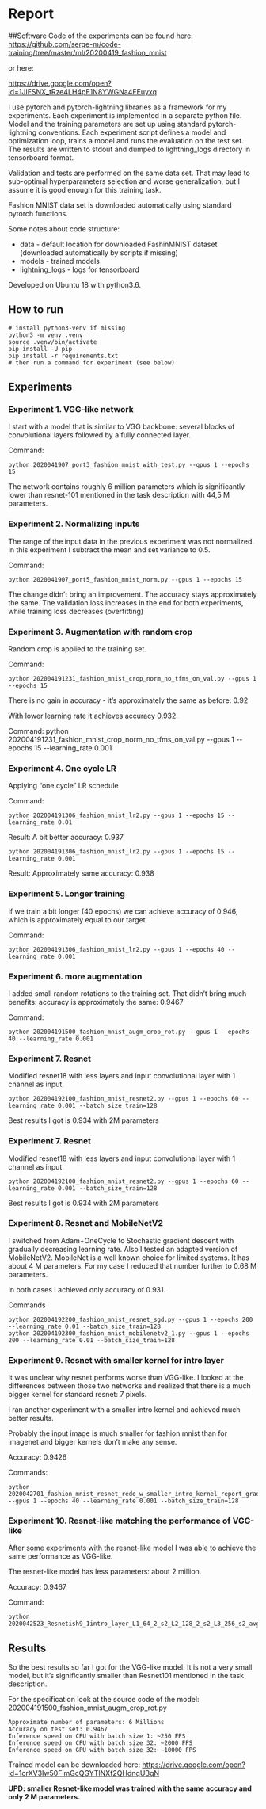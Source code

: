 # Report

##Software
Code of the experiments can be found here: 
https://github.com/serge-m/code-training/tree/master/ml/20200419_fashion_mnist

or here: 

https://drive.google.com/open?id=1JIFSNX_tRze4LH4pF1N8YWGNa4FEuyxq 

I use pytorch and pytorch-lightning libraries as a framework for my experiments.
Each experiment is implemented in a separate python file. Model and the training parameters are set up using standard pytorch-lightning conventions. Each experiment script defines a model and optimization loop, trains a model and runs the evaluation on the test set. The results are written to stdout and dumped to lightning_logs directory in tensorboard format.

Validation and tests are performed on the same data set. That may lead to sub-optimal hyperparameters selection and worse generalization, but I assume it is good enough for this training task.

Fashion MNIST data set is downloaded automatically using standard pytorch functions.


Some notes about code structure:
- data - default location for downloaded FashinMNIST dataset (downloaded automatically by scripts if missing)
- models - trained models
- lightning_logs - logs for tensorboard

Developed on Ubuntu 18 with python3.6.

## How to run

    # install python3-venv if missing
    python3 -m venv .venv
    source .venv/bin/activate
    pip install -U pip
    pip install -r requirements.txt
    # then run a command for experiment (see below)


## Experiments
### Experiment 1. VGG-like network
I start with a model that is similar to VGG backbone: several blocks of convolutional layers followed by a fully connected layer. 

Command:

    python 2020041907_port3_fashion_mnist_with_test.py --gpus 1 --epochs 15


The network contains roughly 6 million parameters which is significantly lower than resnet-101 mentioned in the task description with 44,5 M parameters.

### Experiment 2. Normalizing inputs

The range of the input data in the previous experiment was not normalized. In this experiment I subtract the mean and set variance to 0.5. 

Command:
    
    python 2020041907_port5_fashion_mnist_norm.py --gpus 1 --epochs 15

The change didn’t bring an improvement. The accuracy stays approximately the same.
The validation loss increases in the end for both experiments, while training loss decreases (overfitting)



### Experiment 3. Augmentation with random crop
Random crop is applied to the training set.

Command:

    python 202004191231_fashion_mnist_crop_norm_no_tfms_on_val.py --gpus 1 --epochs 15

There is no gain in accuracy - it’s approximately the same as before: 0.92



With lower learning rate it achieves accuracy  0.932.

Command:
    python 202004191231_fashion_mnist_crop_norm_no_tfms_on_val.py --gpus 1 --epochs 15 --learning_rate 0.001


### Experiment 4. One cycle LR

Applying “one cycle” LR schedule

Command:
    
    python 202004191306_fashion_mnist_lr2.py --gpus 1 --epochs 15 --learning_rate 0.01

Result: A bit better accuracy: 0.937


    python 202004191306_fashion_mnist_lr2.py --gpus 1 --epochs 15 --learning_rate 0.001

Result: Approximately same accuracy: 0.938


### Experiment 5. Longer training

If we train a bit longer (40 epochs) we can achieve accuracy of 0.946, which is approximately equal to our target.

Command:
    
    python 202004191306_fashion_mnist_lr2.py --gpus 1 --epochs 40 --learning_rate 0.001




### Experiment 6. more augmentation

I added small random rotations to the training set. That didn’t bring much benefits: accuracy is approximately the same: 0.9467

Command:
    
    python 202004191500_fashion_mnist_augm_crop_rot.py --gpus 1 --epochs 40 --learning_rate 0.001


### Experiment 7. Resnet

Modified resnet18 with less layers and input convolutional layer with 1 channel as input.


    python 202004192100_fashion_mnist_resnet2.py --gpus 1 --epochs 60 --learning_rate 0.001 --batch_size_train=128

Best results I got is 0.934 with 2M parameters


### Experiment 7. Resnet

Modified resnet18 with less layers and input convolutional layer with 1 channel as input.


    python 202004192100_fashion_mnist_resnet2.py --gpus 1 --epochs 60 --learning_rate 0.001 --batch_size_train=128

Best results I got is 0.934 with 2M parameters


### Experiment 8. Resnet and MobileNetV2 

I switched from Adam+OneCycle to Stochastic gradient descent with gradually decreasing learning rate. Also I tested an adapted version of MobileNetV2. MobileNet is a well known choice for limited systems. It has about 4 M parameters. For my case I reduced that number further to 0.68 M parameters. 

In both cases I achieved only accuracy of 0.931.

Commands
    
    python 202004192200_fashion_mnist_resnet_sgd.py --gpus 1 --epochs 200 --learning_rate 0.01 --batch_size_train=128
    python 202004192300_fashion_mnist_mobilenetv2_1.py --gpus 1 --epochs 200 --learning_rate 0.01 --batch_size_train=128


### Experiment 9. Resnet with smaller kernel for intro layer 

It was unclear why resnet performs worse than VGG-like. I looked at the differences between those two networks and realized that there is a much bigger kernel for standard resnet: 7 pixels.

I ran another experiment with a smaller intro kernel and achieved much better results.

Probably the input image is much smaller for fashion mnist than for imagenet and bigger kernels don’t make any sense.

Accuracy: 0.9426

Commands:

    python 2020042701_fashion_mnist_resnet_redo_w_smaller_intro_kernel_report_grads.py --gpus 1 --epochs 40 --learning_rate 0.001 --batch_size_train=128


### Experiment 10. Resnet-like matching the performance of VGG-like
After some experiments with the resnet-like model I was able to achieve the same performance as VGG-like.

The resnet-like model has less parameters: about 2 million.

Accuracy: 0.9467

Command:

    python 2020042523_Resnetish9_1intro_layer_L1_64_2_s2_L2_128_2_s2_L3_256_s2_avg_pool.py



## Results

So the best results so far I got for the VGG-like model. It is not a very small model, but it’s significantly smaller than Resnet101 mentioned in the task description. 

For the specification look at the source code of the model: 202004191500_fashion_mnist_augm_crop_rot.py
    
    Approximate number of parameters: 6 Millions
    Accuracy on test set: 0.9467
    Inference speed on CPU with batch size 1: ~250 FPS
    Inference speed on CPU with batch size 32: ~2000 FPS
    Inference speed on GPU with batch size 32: ~10000 FPS

Trained model can be downloaded here: https://drive.google.com/open?id=1crXV3Iw50FimGcQGYTlNXf2QHdnqUBqN


**UPD: smaller Resnet-like model was trained with the same accuracy and only 2 M parameters.**


 

